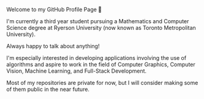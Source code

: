 Welcome to my GitHub Profile Page 👋

I'm currently a third year student pursuing a Mathematics and Computer Science degree at Ryerson University (now known as Toronto Metropolitan University).

Always happy to talk about anything!

I'm especially interested in developing applications involving the use of algorithms and aspire to work in the field of Computer Graphics, Computer Vision, Machine Learning, and Full-Stack Development.

Most of my repositories are private for now, but I will consider making some of them public in the near future.

<!---
null-2020/null-2020 is a ✨ special ✨ repository because its `README.md` (this file) appears on your GitHub profile.
You can click the Preview link to take a look at your changes.
--->
